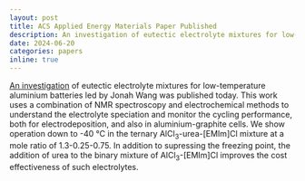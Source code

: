 ```yaml
---
layout: post
title: ACS Applied Energy Materials Paper Published
description: An investigation of eutectic electrolyte mixtures for low-temperature aluminium batteries led by Jonah Wang was published today. This work uses a combination of NMR spectroscopy and electrochemical methods to understand the electrolyte speciation and monitor the cycling performance, both for electrodeposition, and also in aluminium-graphite cells. We show operation down to -40 &#8451 in the ternary AlCl<sub>3</sub>-urea-[EMIm]Cl mixture at a mole ratio of 1.3-0.25-0.75. In addition to supressing the freezing point, the addition of urea to the binary mixture of AlCl<sub>3</sub>-[EMIm]Cl improves the cost effectiveness of such electrolytes.
date: 2024-06-20
categories: papers
inline: true
---
```


[An investigation](https://pubs.acs.org/doi/10.1021/acsaem.4c00739) of eutectic electrolyte mixtures for low-temperature aluminium batteries led by Jonah Wang was published today. This work uses a combination of NMR spectroscopy and electrochemical methods to understand the electrolyte speciation and monitor the cycling performance, both for electrodeposition, and also in aluminium-graphite cells. We show operation down to -40 °C in the ternary AlCl<sub>3</sub>-urea-[EMIm]Cl mixture at a mole ratio of 1.3-0.25-0.75. In addition to supressing the freezing point, the addition of urea to the binary mixture of AlCl<sub>3</sub>-[EMIm]Cl improves the cost effectiveness of such electrolytes.